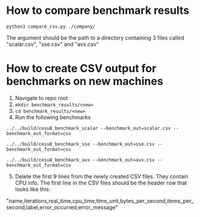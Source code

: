 # How to compare benchmark results
```
python3 compare_csv.py ./company/
```

The argument should be the path to a directory containing 3 files called "scalar.csv", "sse.csv" and "avx.csv"

# How to create CSV output for benchmarks on new machines

1. Navigate to repo root
2. `mkdir benchmark_results/<new>`
3. `cd benchmark_results/<new>`
4. Run the following benchmarks

`../../build/cesu8_benchmark_scalar --benchmark_out=scalar.csv --benchmark_out_format=csv`

`../../build/cesu8_benchmark_sse --benchmark_out=sse.csv --benchmark_out_format=csv`

`../../build/cesu8_benchmark_avx --benchmark_out=avx.csv --benchmark_out_format=csv`

5. Delete the first 9 lines from the newly created CSV files. They contain CPU info. The first line in the CSV files should be the header row that looks like this:

"name,iterations,real_time,cpu_time,time_unit,bytes_per_second,items_per_second,label,error_occurred,error_message"

